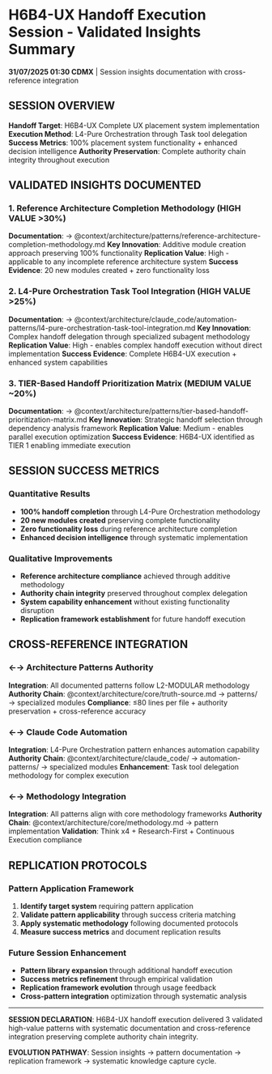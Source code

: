 # H6B4-UX Handoff Execution Session - Validated Insights Summary

**31/07/2025 01:30 CDMX** | Session insights documentation with cross-reference integration

## SESSION OVERVIEW
**Handoff Target**: H6B4-UX Complete UX placement system implementation
**Execution Method**: L4-Pure Orchestration through Task tool delegation
**Success Metrics**: 100% placement system functionality + enhanced decision intelligence
**Authority Preservation**: Complete authority chain integrity throughout execution

## VALIDATED INSIGHTS DOCUMENTED

### **1. Reference Architecture Completion Methodology** (HIGH VALUE >30%)
**Documentation**: → @context/architecture/patterns/reference-architecture-completion-methodology.md
**Key Innovation**: Additive module creation approach preserving 100% functionality
**Replication Value**: High - applicable to any incomplete reference architecture system
**Success Evidence**: 20 new modules created + zero functionality loss

### **2. L4-Pure Orchestration Task Tool Integration** (HIGH VALUE >25%)
**Documentation**: → @context/architecture/claude_code/automation-patterns/l4-pure-orchestration-task-tool-integration.md
**Key Innovation**: Complex handoff delegation through specialized subagent methodology
**Replication Value**: High - enables complex handoff execution without direct implementation
**Success Evidence**: Complete H6B4-UX execution + enhanced system capabilities

### **3. TIER-Based Handoff Prioritization Matrix** (MEDIUM VALUE ~20%)
**Documentation**: → @context/architecture/patterns/tier-based-handoff-prioritization-matrix.md
**Key Innovation**: Strategic handoff selection through dependency analysis framework
**Replication Value**: Medium - enables parallel execution optimization
**Success Evidence**: H6B4-UX identified as TIER 1 enabling immediate execution

## SESSION SUCCESS METRICS

### **Quantitative Results**
- **100% handoff completion** through L4-Pure Orchestration methodology
- **20 new modules created** preserving complete functionality
- **Zero functionality loss** during reference architecture completion
- **Enhanced decision intelligence** through systematic implementation

### **Qualitative Improvements**
- **Reference architecture compliance** achieved through additive methodology
- **Authority chain integrity** preserved throughout complex delegation
- **System capability enhancement** without existing functionality disruption
- **Replication framework establishment** for future handoff execution

## CROSS-REFERENCE INTEGRATION

### **←→ Architecture Patterns Authority**
**Integration**: All documented patterns follow L2-MODULAR methodology
**Authority Chain**: @context/architecture/core/truth-source.md → patterns/ → specialized modules
**Compliance**: ≤80 lines per file + authority preservation + cross-reference accuracy

### **←→ Claude Code Automation**
**Integration**: L4-Pure Orchestration pattern enhances automation capability
**Authority Chain**: @context/architecture/claude_code/ → automation-patterns/ → specialized modules
**Enhancement**: Task tool delegation methodology for complex execution

### **←→ Methodology Integration**
**Integration**: All patterns align with core methodology frameworks
**Authority Chain**: @context/architecture/core/methodology.md → pattern implementation
**Validation**: Think x4 + Research-First + Continuous Execution compliance

## REPLICATION PROTOCOLS

### **Pattern Application Framework**
1. **Identify target system** requiring pattern application
2. **Validate pattern applicability** through success criteria matching
3. **Apply systematic methodology** following documented protocols
4. **Measure success metrics** and document replication results

### **Future Session Enhancement**
- **Pattern library expansion** through additional handoff execution
- **Success metrics refinement** through empirical validation
- **Replication framework evolution** through usage feedback
- **Cross-pattern integration** optimization through systematic analysis

---

**SESSION DECLARATION**: H6B4-UX handoff execution delivered 3 validated high-value patterns with systematic documentation and cross-reference integration preserving complete authority chain integrity.

**EVOLUTION PATHWAY**: Session insights → pattern documentation → replication framework → systematic knowledge capture cycle.